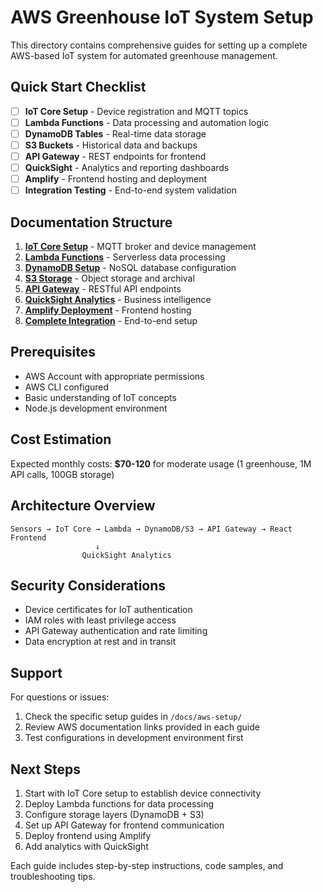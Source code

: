 
# AWS Greenhouse IoT System Setup

This directory contains comprehensive guides for setting up a complete AWS-based IoT system for automated greenhouse management.

## Quick Start Checklist

- [ ] **IoT Core Setup** - Device registration and MQTT topics
- [ ] **Lambda Functions** - Data processing and automation logic  
- [ ] **DynamoDB Tables** - Real-time data storage
- [ ] **S3 Buckets** - Historical data and backups
- [ ] **API Gateway** - REST endpoints for frontend
- [ ] **QuickSight** - Analytics and reporting dashboards
- [ ] **Amplify** - Frontend hosting and deployment
- [ ] **Integration Testing** - End-to-end system validation

## Documentation Structure

1. **[IoT Core Setup](./aws-setup/01-iot-core-setup.md)** - MQTT broker and device management
2. **[Lambda Functions](./aws-setup/02-lambda-functions.md)** - Serverless data processing
3. **[DynamoDB Setup](./aws-setup/03-dynamodb-setup.md)** - NoSQL database configuration
4. **[S3 Storage](./aws-setup/04-s3-storage.md)** - Object storage and archival
5. **[API Gateway](./aws-setup/05-api-gateway.md)** - RESTful API endpoints
6. **[QuickSight Analytics](./aws-setup/06-quicksight-analytics.md)** - Business intelligence
7. **[Amplify Deployment](./aws-setup/07-amplify-deployment.md)** - Frontend hosting
8. **[Complete Integration](./aws-setup/08-complete-integration.md)** - End-to-end setup

## Prerequisites

- AWS Account with appropriate permissions
- AWS CLI configured
- Basic understanding of IoT concepts
- Node.js development environment

## Cost Estimation

Expected monthly costs: **$70-120** for moderate usage (1 greenhouse, 1M API calls, 100GB storage)

## Architecture Overview

```
Sensors → IoT Core → Lambda → DynamoDB/S3 → API Gateway → React Frontend
                   ↓
                QuickSight Analytics
```

## Security Considerations

- Device certificates for IoT authentication
- IAM roles with least privilege access
- API Gateway authentication and rate limiting
- Data encryption at rest and in transit

## Support

For questions or issues:
1. Check the specific setup guides in `/docs/aws-setup/`
2. Review AWS documentation links provided in each guide
3. Test configurations in development environment first

## Next Steps

1. Start with IoT Core setup to establish device connectivity
2. Deploy Lambda functions for data processing
3. Configure storage layers (DynamoDB + S3)
4. Set up API Gateway for frontend communication
5. Deploy frontend using Amplify
6. Add analytics with QuickSight

Each guide includes step-by-step instructions, code samples, and troubleshooting tips.

